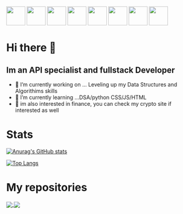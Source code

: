 <html>


<br>
<link rel="stylesheet" href="https://cdn.jsdelivr.net/gh/devicons/devicon@v2.15.1/devicon.min.css">

<p float="left" >
<img src="https://cdn.jsdelivr.net/gh/devicons/devicon/icons/django/django-plain-wordmark.svg" width="50px" />
<img src="https://cdn.jsdelivr.net/gh/devicons/devicon/icons/linkedin/linkedin-original.svg" width="50px"/>
<img src="https://cdn.jsdelivr.net/gh/devicons/devicon/icons/php/php-original.svg" width="50px" />
<img src="https://cdn.jsdelivr.net/gh/devicons/devicon/icons/python/python-original.svg" width="50px" />
<img src="https://cdn.jsdelivr.net/gh/devicons/devicon/icons/html5/html5-original-wordmark.svg" width="50px" />
<img src="https://cdn.jsdelivr.net/gh/devicons/devicon/icons/javascript/javascript-original.svg" width="50px"/>
<img src="https://cdn.jsdelivr.net/gh/devicons/devicon/icons/github/github-original.svg" width="50px"/>
<img src="https://cdn.jsdelivr.net/gh/devicons/devicon/icons/css3/css3-original.svg" width="50px" />
</p>
          
          
</html>

# Hi there 👋
## Im an API specialist and fullstack Developer

 
- 🔭 I’m currently working on ... Leveling up my Data Structures and Algorithims skills
- 🌱 I’m currently learning ...DSA/python CSS/JS/HTML
- 🌱 im also interested in finance, you can check my crypto site if interested as well

# Stats

<p float="left">
          
[![Anurag's GitHub stats](https://github-readme-stats.vercel.app/api?username=calmcat1&theme=radical&rank_icon=github)](https://github.com/anuraghazra/github-readme-stats)

[![Top Langs](https://github-readme-stats.vercel.app/api/top-langs/?username=calmcat1&hide=TeX&layout=donut&theme=dark)](https://github.com/anuraghazra/github-readme-stats)

</p>

# My repositories

<a href="https://github.com/anuraghazra/github-readme-stats">
  <img align="center" src="https://github-readme-stats.vercel.app/api/pin/?username=calmcat1&repo=util-files-for-future-APIs&theme=synthwave" />
</a>
<a href="https://github.com/anuraghazra/convoychat">
  <img align="center" src="https://github-readme-stats.vercel.app/api/pin/?username=calmcat1&repo=price-aggregator-mobile-phones-&theme=synthwave" />
</a>
